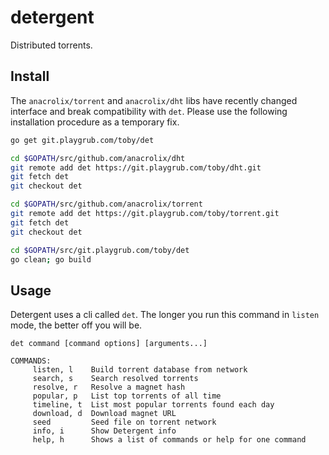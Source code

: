 # detergent

Distributed torrents.

## Install

The `anacrolix/torrent` and `anacrolix/dht` libs have recently changed
interface and break compatibility with `det`. Please use the following
installation procedure as a temporary fix.

```bash
go get git.playgrub.com/toby/det

cd $GOPATH/src/github.com/anacrolix/dht
git remote add det https://git.playgrub.com/toby/dht.git
git fetch det
git checkout det

cd $GOPATH/src/github.com/anacrolix/torrent
git remote add det https://git.playgrub.com/toby/torrent.git
git fetch det
git checkout det

cd $GOPATH/src/git.playgrub.com/toby/det
go clean; go build
```

## Usage

Detergent uses a cli called `det`. The longer you run this command in
`listen` mode, the better off you will be.

```
det command [command options] [arguments...]

COMMANDS:
     listen, l    Build torrent database from network
     search, s    Search resolved torrents
     resolve, r   Resolve a magnet hash
     popular, p   List top torrents of all time
     timeline, t  List most popular torrents found each day
     download, d  Download magnet URL
     seed         Seed file on torrent network
     info, i      Show Detergent info
     help, h      Shows a list of commands or help for one command
```
